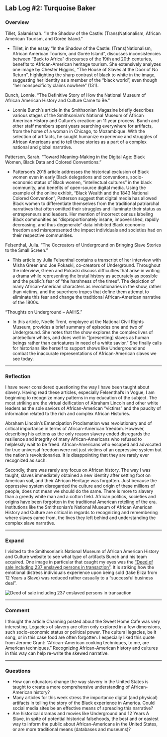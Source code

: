 

## Lab Log #2: Turquoise Baker


### Overview

Tillet, Salamishah. “In the Shadow of the Castle: (Trans)Nationalism, African American Tourism, and Gorée Island.” 

- Tillet, in the essay “In the Shadow of the Castle: (Trans)Nationalism, African American Tourism, and Gorée Island”, discusses inconsistencies between “Back to Africa” discourses of the 19th and 20th centuries, benefits to African-American heritage tourism. She extensively analyzes one image by Chester Higgins, “The House of Slaves at the Door of No Return”, highlighting the sharp contrast of black to white in the image, suggesting her identity as a member of the “black world”, even though “her nonspecificity claims nowhere” (131). 

Bunch, Lonnie. “The Definitive Story of How the National Museum of African American History and Culture Came to Be.” 

- Lonnie Bunch’s article in the Smithsonian Magazine briefly describes various stages of the Smithsonian’s National Museum of African American History and Culture’s creation: an 11 year process. Bunch and other staff members spent years searching everywhere for artifacts, from the home of a woman in Chicago, to Mozambique. With the selection of artifacts, he sought humanize experience and struggles of African Americans and to tell these stories as a part of a complex national and global narrative. 

Patterson, Sarah. “Toward Meaning-Making in the Digital Age: Black Women, Black Data and Colored Conventions.” 

- Patterson’s 2015 article addresses the historical exclusion of Black women even in early Black delegations and conventions, socio-economic status of Black women, “intellectual cultures” in the black community, and benefits of open-source digital media. Using the example of the online exhibit, “Black Wealth and the 1843 National Colored Convention”, Patterson suggest that digital media has allowed Black women to differentiate themselves from the traditional patriarchal narratives that often omitted their struggles and illuminate their status as entrepreneurs and leaders. Her mention of incorrect census labeling Black communities as “disproportionately insane, impoverished, rapidly decreasing, and thus degenerate” data inhibited Black economic freedom and misrepresented the impact individuals and societies had on their respective communities. 

Felsenthal, Julia. “The Cocreators of Underground on Bringing Slave Stories to the Small Screen.” 

- This article by Julia Felsenthal contains a transcript of her interview with Misha Green and Joe Pokaski, co-creators of Underground. Throughout the interview, Green and Pokaski discuss difficulties that arise in writing a drama while representing the brutal history as accurately as possible and the public’s fear of “the harshness of the times”. The depiction of many African-American characters as revolutionaries in the show, rather than victims, and the superhero tropes that define them attempt to eliminate this fear and change the traditional African-American narrative of the 1800s. 

“Thoughts on Underground – AAIHS.” 

- In this article, Noelle Trent, employee at the National Civil Rights Museum, provides a brief summary of episodes one and two of Underground. She notes that the show explores the complex lives of antebellum whites, and does well in “[presenting] slaves as human beings rather than caricatures in need of a white savior.” She finally calls for historians like herself to support shows like Underground and combat the inaccurate representations of African-American slaves we see today. 
___________

### Reflection
	
I have never considered questioning the way I have been taught about slavery. Having read these articles, especially Felsenthal’s in Vogue, I am beginning to recognize many patterns in my education of the subject. The most striking are the virtual deification of Abraham Lincoln and other white leaders as the sole saviors of African-American “victims” and the paucity of information related to the rich and complex African Histories. 

Abraham Lincoln’s Emancipation Proclamation was revolutionary and of critical importance in terms of African-American freedom. However, describing his actions as the only reason slavery ended disregards the resilience and integrity of many African-Americans who refused to helplessly wait to be freed. African-Americans who escaped and advocated for true universal freedom were not just victims of an oppressive system but the nation’s revolutionaries. It is disappointing that they are rarely ever recognized as such. 

Secondly, there was rarely any focus on African history. The way I was taught, slaves immediately obtained a new identity after setting foot on American soil, and their AFrican Heritage was forgotten. Just because the oppressive system disregarded the culture and origin of these millions of people, does not mean we should do the same. There is more to slavery than a greedy white man and a cotton field. African politics, societies and origins have been forgotten in the traditional American retelling of the era. Institutions like the Smithsonian’s National Museum of African American History and Culture are critical in regards to recognizing and remembering where slaves came from, the lives they left behind and understanding the complex slave narrative. 
___________

### Expand

I visited to the Smithsonian’s National Museum of African American History and Culture website to see what type of artifacts Bunch and his team acquired. One image in particular that caught my eyes was the [“Deed of sale including 237 enslaved persons in transaction”](https://nmaahc.si.edu/object/nmaahc_2010.1.317a-g?destination=explore/collection/search%3Fedan_fq%5B0%5D%3Dset_name%253A%2522Slavery%2520and%2520Freedom%2520Objects%2522%26edan_local%3D1). It is striking how the emotional distress individuals experience upon being sold (take Eliza from 12 Years a Slave) was reduced rather casually to a “successful business deal”.

![Deed of sale including 237 enslaved persons in transaction](https://ids.si.edu/ids/deliveryService?id=NMAAHC-2010_317g_001&max=500) 

_______
   
### Comment
I thought the article Channing posted about the Sweet Home Cafe was very interesting. Legacies of slavery are often only explored in a few dimensions, such socio-economic status or political power. The cultural legacies, be it song, or in this case food are often forgotten. I especially liked this quote from Jerome Grant: “African-American cooking techniques, to me, are American techniques.” Recognizing African-American history and cultures in this way can help re-write the skewed narrative. 
________
### Questions

- How can educators change the way slavery in the United States is taught to create a more comprehensive understanding of African-American history? 
- Many articles for this week stress the importance digital (and physical) artifacts in telling the story of the Black experience in America. Could social media sites be an effective means of spreading this narrative? 
- Are historical dramas and movies like Underground and 12 Years A Slave, in spite of potential historical falsehoods, the best and or easiest way to inform the public about African-Americans in the United States, or are more traditional means (databases and museums)? 
